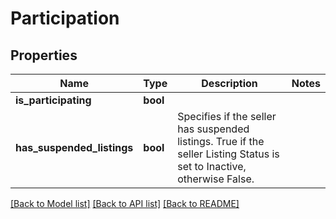 # Participation

## Properties
Name | Type | Description | Notes
------------ | ------------- | ------------- | -------------
**is_participating** | **bool** |  | 
**has_suspended_listings** | **bool** | Specifies if the seller has suspended listings. True if the seller Listing Status is set to Inactive, otherwise False. | 

[[Back to Model list]](../README.md#documentation-for-models) [[Back to API list]](../README.md#documentation-for-api-endpoints) [[Back to README]](../README.md)


